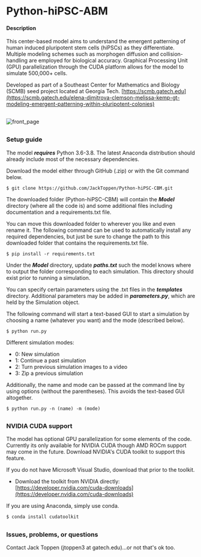 # Python-hiPSC-ABM
#### Description
This center-based model aims to understand the emergent patterning of human induced pluripotent
 stem cells (hiPSCs) as they differentiate. Multiple modeling schemes such as morphogen diffusion
 and collision-handling are employed for biological accuracy. Graphical Processing Unit (GPU)
 parallelization through the CUDA platform allows for the model to simulate 500,000+ cells.
 
Developed as part of a Southeast Center for Mathematics and Biology (SCMB) seed project
 located at Georgia Tech. [https://scmb.gatech.edu](https://scmb.gatech.edu/elena-dimitrova-clemson-melissa-kemp-gt-modeling-emergent-patterning-within-pluripotent-colonies)

##

![front_page](https://user-images.githubusercontent.com/57497258/119276216-a5e4b200-bbe7-11eb-9468-1e67effbb12d.png)

##

### Setup guide
The model ***requires*** Python 3.6-3.8. The latest Anaconda distribution should already
include most of the necessary dependencies.

Download the model either through GitHub (.zip) or with the Git command below.
```
$ git clone https://github.com/JackToppen/Python-hiPSC-CBM.git
```

The downloaded folder (Python-hiPSC-CBM) will contain the ***Model*** directory (where
all the code is) and some additional files including documentation and a requirements.txt
file. 

You can move this downloaded folder to wherever you like and even rename it. The following
command can be used to automatically install any required dependencies, but just be sure
to change the path to this downloaded folder that contains the requirements.txt file.

```
$ pip install -r requirements.txt
```

Under the ***Model*** directory, update ***paths.txt*** such the model knows where to output 
the folder corresponding to each simulation. This directory should exist prior to running a
simulation.

You can specify certain parameters using the .txt files in the ***templates*** directory. Additional
parameters may be added in ***parameters.py***, which are held by the Simulation object.

The following command will start a text-based GUI to start a simulation by choosing a
name (whatever you want) and the mode (described below).
```
$ python run.py
```
Different simulation modes:
- 0: New simulation
- 1: Continue a past simulation
- 2: Turn previous simulation images to a video
- 3: Zip a previous simulation


Additionally, the name and mode can be passed at the command line by using options
 (without the parentheses). This avoids the text-based GUI altogether.
```
$ python run.py -n (name) -m (mode)
```

##

### NVIDIA CUDA support
The model has optional GPU parallelization for some elements of the code. Currently its only
available for NVIDIA CUDA though AMD ROCm support may come in the future. Download NVIDIA's
CUDA toolkit to support this feature.

If you do not have Microsoft Visual Studio, download that prior to the toolkit. 

- Download the toolkit from NVIDIA directly: [https://developer.nvidia.com/cuda-downloads](https://developer.nvidia.com/cuda-downloads)

If you are using Anaconda, simply use conda.
```
$ conda install cudatoolkit
```

##

### Issues, problems, or questions

Contact Jack Toppen (jtoppen3 at gatech.edu)...or not that's ok too.

##